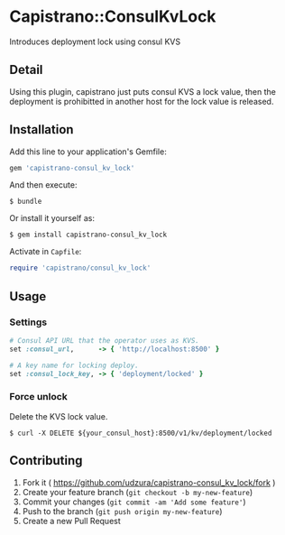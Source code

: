 # Capistrano::ConsulKvLock

Introduces deployment lock using consul KVS

## Detail

Using this plugin, capistrano just puts consul KVS a lock value,
then the deployment is prohibitted in another host
for the lock value is released.

## Installation

Add this line to your application's Gemfile:

```ruby
gem 'capistrano-consul_kv_lock'
```

And then execute:

    $ bundle

Or install it yourself as:

    $ gem install capistrano-consul_kv_lock

Activate in `Capfile`:

```ruby
require 'capistrano/consul_kv_lock'
```

## Usage

### Settings

```ruby
# Consul API URL that the operator uses as KVS.
set :consul_url,      -> { 'http://localhost:8500' }

# A key name for locking deploy.
set :consul_lock_key, -> { 'deployment/locked' }
```

### Force unlock

Delete the KVS lock value.

```
$ curl -X DELETE ${your_consul_host}:8500/v1/kv/deployment/locked
```

## Contributing

1. Fork it ( https://github.com/udzura/capistrano-consul_kv_lock/fork )
2. Create your feature branch (`git checkout -b my-new-feature`)
3. Commit your changes (`git commit -am 'Add some feature'`)
4. Push to the branch (`git push origin my-new-feature`)
5. Create a new Pull Request
